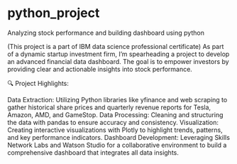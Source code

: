 # python_project
Analyzing stock performance and building dashboard using python

(This project is a part of IBM data science professional certificate)
As part of a dynamic startup investment firm, I’m spearheading a project to develop an advanced financial data dashboard. The goal is to empower investors by providing clear and actionable insights into stock performance.

🔍 Project Highlights:

Data Extraction: Utilizing Python libraries like yfinance and web scraping to gather historical share prices and quarterly revenue reports for Tesla, Amazon, AMD, and GameStop.
Data Processing: Cleaning and structuring the data with pandas to ensure accuracy and consistency.
Visualization: Creating interactive visualizations with Plotly to highlight trends, patterns, and key performance indicators.
Dashboard Development: Leveraging Skills Network Labs and Watson Studio for a collaborative environment to build a comprehensive dashboard that integrates all data insights.
